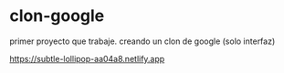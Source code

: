 # clon-google
primer proyecto que trabaje. creando un clon de google (solo interfaz)


https://subtle-lollipop-aa04a8.netlify.app
